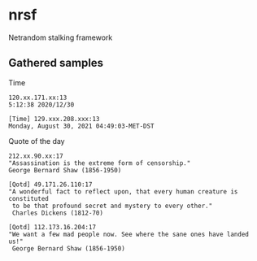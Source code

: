 # nrsf

Netrandom stalking framework

## Gathered samples

Time

```
120.xx.171.xx:13
5:12:38 2020/12/30
```

```
[Time] 129.xxx.208.xxx:13
Monday, August 30, 2021 04:49:03-MET-DST
```

Quote of the day

```
212.xx.90.xx:17
"Assassination is the extreme form of censorship."                 George Bernard Shaw (1856-1950)
```

```
[Qotd] 49.171.26.110:17
"A wonderful fact to reflect upon, that every human creature is constituted
 to be that profound secret and mystery to every other."
 Charles Dickens (1812-70)
```

```
[Qotd] 112.173.16.204:17
"We want a few mad people now. See where the sane ones have landed us!"
 George Bernard Shaw (1856-1950)
```
